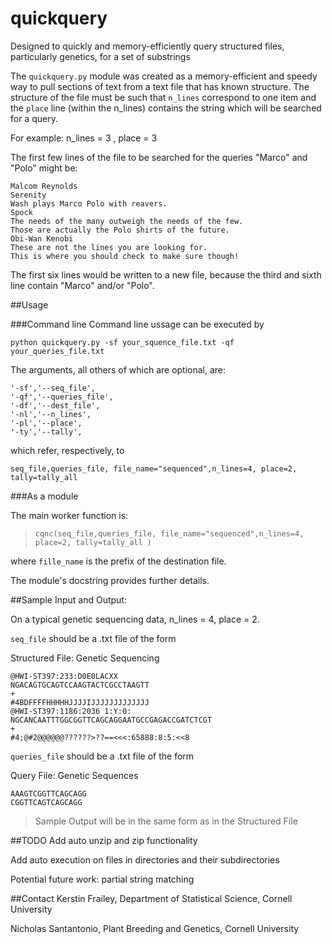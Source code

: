 # quickquery
Designed to quickly and memory-efficiently query structured files, particularly genetics, for a set of substrings

The ```quickquery.py``` module  was created as a memory-efficient and speedy way to pull sections of text from a text file that has known structure.  The structure of the file must be such that `n_lines` correspond to one item and the  `place` line (within the n_lines) contains the string which will be searched for a query.

For example: n_lines = 3 , place = 3

The first few lines of the file to be searched for the queries "Marco" and "Polo" might be:

```
Malcom Reynolds
Serenity
Wash plays Marco Polo with reavers.
Spock
The needs of the many outweigh the needs of the few. 
Those are actually the Polo shirts of the future.
Obi-Wan Kenobi
These are not the lines you are looking for.
This is where you should check to make sure though!
```
The first six lines would be written to a new file, because the third and sixth line contain "Marco" and/or "Polo".

##Usage

###Command line
Command line ussage can be executed by

```
python quickquery.py -sf your_squence_file.txt -qf your_queries_file.txt
```
The arguments, all others of which are optional, are:

```
'-sf','--seq_file',
'-qf','--queries_file',
'-df','--dest_file',
'-nl','--n_lines',
'-pl','--place',
'-ty','--tally',
```
which refer, respectively, to
```
seq_file,queries_file, file_name="sequenced",n_lines=4, place=2, tally=tally_all
```

###As a module

The main worker function is:
> ```cqnc(seq_file,queries_file, file_name="sequenced",n_lines=4, place=2, tally=tally_all )```

where ```fille_name``` is the prefix of the destination file.

The module's docstring provides further details.


##Sample Input and Output:

On a typical genetic sequencing data, n_lines = 4, place = 2.

```seq_file``` should be a .txt file of the form

Structured File: Genetic Sequencing

```
@HWI-ST397:233:D0E0LACXX
NGACAGTGCAGTCCAAGTACTCGCCTAAGTT
+
#4BDFFFFHHHHHJJJJIJJJJJJJJJJJJJ
@HWI-ST397:1186:2036 1:Y:0:
NGCANCAATTTGGCGGTTCAGCAGGAATGCCGAGACCGATCTCGT
+
#4;@#2@@@@@@??????>??==<<<:65888:8:5:<<8
```

```queries_file``` should be a .txt file of the form

Query File:  Genetic Sequences
```
AAAGTCGGTTCAGCAGG
CGGTTCAGTCAGCAGG
```
>Sample Output will be in the same form as in the Structured File

##TODO
Add auto unzip and zip functionality

Add auto execution on files in directories and their subdirectories

Potential future work:  partial string matching


##Contact
Kerstin Frailey, Department of Statistical Science, Cornell University

Nicholas Santantonio, Plant Breeding and Genetics, Cornell University
